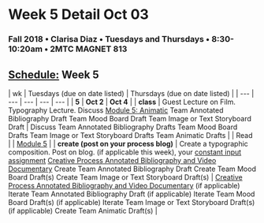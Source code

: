 # Week 5 Detail Oct 03

### Fall 2018 • Clarisa Diaz • Tuesdays and Thursdays • 8:30-10:20am • 2MTC MAGNET 813

## [Schedule:](./) Week 5

| wk | Tuesdays \(due on date listed\) | Thursdays \(due on date listed\) |
| --- | --- | --- | --- | --- |
| **5** | **Oct 2** | **Oct 4** |
| **class** | Guest Lecture on Film. Typography Lecture. Discuss [Module 5: Animatic](http://teaching.polishedsolid.com/ip/mod5/content/index.html) Team Annotated Bibliography Draft Team Mood Board Draft Team Image or Text Storyboard Draft | Discuss Team Annotated Bibliography Drafts Team Mood Board Drafts Team Image or Text Storyboard Drafts Team Animatic Drafts |
| Read |  | [Module 5](http://teaching.polishedsolid.com/ip/mod5/content/index.html) |
| **create \(post on your process blog\)** | Create a typographic composition. Post on blog. \(if applicable this week\), your [constant input assignment](../assignments/constant-input-or-output.md)   [Creative Process Annotated Bibliography and Video Documentary](../projects/creative-process-annotated-bibliography-and-video-documentary.md) Create Team Annotated Bibliography Draft Create Team Mood Board Draft\(s\) Create Team Image or Text Storyboard Draft\(s\) | [Creative Process Annotated Bibliography and Video Documentary](../projects/creative-process-annotated-bibliography-and-video-documentary.md) \(if applicable\)  Iterate Team Annotated Bibliography Draft \(if applicable\) Iterate Team Mood Board Draft\(s\) \(if applicable\) Iterate Team Image or Text Storyboard Draft\(s\) \(if applicable\) Create Team Animatic Draft\(s\) |

